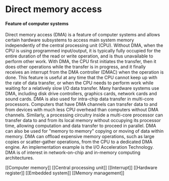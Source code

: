 # Direct memory access
#### Feature of computer systems

Direct memory access (DMA) is a feature of computer systems and allows certain hardware subsystems  to access main system memory independently of the central processing unit (CPU).
Without DMA, when the CPU is using programmed input/output, it is typically fully occupied for the entire duration of the read or write operation, and is thus unavailable to perform other work. With DMA, the CPU first initiates the transfer, then it does other operations while the transfer is in progress, and it finally receives an interrupt from the DMA controller (DMAC) when the operation is done. This feature is useful at any time that the CPU cannot keep up with the rate of data transfer, or when the CPU needs to perform work while waiting for a relatively slow I/O data transfer. Many hardware systems use DMA, including disk drive controllers, graphics cards, network cards and sound cards. DMA is also used for intra-chip data transfer in multi-core processors. Computers that have DMA channels can transfer data to and from devices with much less CPU overhead than computers without DMA channels. Similarly, a processing circuitry inside a multi-core processor can transfer data to and from its local memory without occupying its processor time, allowing computation and data transfer to proceed in parallel.
DMA can also be used for "memory to memory" copying or moving of data within memory. DMA can offload expensive memory operations, such as large copies or scatter-gather operations, from the CPU to a dedicated DMA engine. An implementation example is the I/O Acceleration Technology. DMA is of interest in network-on-chip and in-memory computing architectures.

[[Computer memory]]
[[Central processing unit]]
[[Interrupt]]
[[Hardware register]]
[[Embedded system]]
[[Memory management]]